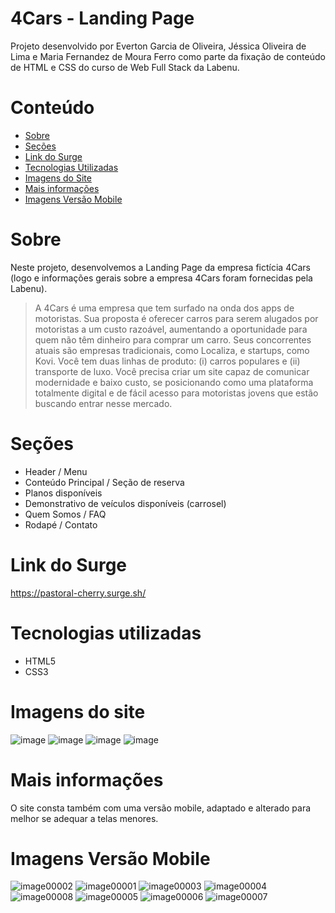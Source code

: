 # 4Cars - Landing Page

Projeto desenvolvido por Everton Garcia de Oliveira, Jéssica Oliveira de Lima e Maria Fernandez de Moura Ferro como parte da fixação de conteúdo de HTML e CSS do curso de Web Full Stack da Labenu.

# Conteúdo

<ul>
  <li> <a href="https://github.com/future4code/Barros-landing-page7#sobre"> Sobre </a> </li>
  <li> <a href="https://github.com/future4code/Barros-landing-page7#se%C3%A7%C3%B5es"> Seções </a> </li>
  <li> <a href="https://github.com/future4code/Barros-landing-page7#link-do-surge"> Link do Surge </a> </li>
  <li> <a href="https://github.com/future4code/Barros-landing-page7#tecnologias-utilizadas"> Tecnologias Utilizadas </a> </li>
  <li> <a href="https://github.com/future4code/Barros-landing-page7#imagens-do-site"> Imagens do Site </a> </li>
  <li> <a href="https://github.com/future4code/Barros-landing-page7#mais-informa%C3%A7%C3%B5es"> Mais informações </a> </li>
  <li> <a href="https://github.com/future4code/Barros-landing-page7#imagens-vers%C3%A3o-mobile"> Imagens Versão Mobile </a> </li>
</ul>

# Sobre

Neste projeto, desenvolvemos a Landing Page da empresa fictícia 4Cars (logo e informações gerais sobre a empresa 4Cars foram fornecidas pela Labenu).

<blockquote> A 4Cars é uma empresa que tem surfado na onda dos apps de motoristas. Sua proposta é oferecer carros para serem alugados por motoristas a um custo razoável, aumentando a oportunidade para quem não têm dinheiro para comprar um carro. Seus concorrentes atuais são empresas tradicionais, como Localiza, e startups, como Kovi. Você tem duas linhas de produto: (i) carros populares e (ii) transporte de luxo. Você precisa criar um site capaz de comunicar modernidade e baixo custo, se posicionando como uma plataforma totalmente digital e de fácil acesso para motoristas jovens que estão buscando entrar nesse mercado. </blockquote>

# Seções

<ul>
  <li> Header / Menu </li>
  <li> Conteúdo Principal / Seção de reserva </li>
  <li> Planos disponíveis </li>
  <li> Demonstrativo de veículos disponíveis (carrosel) </li>
  <li> Quem Somos / FAQ </li>
  <li> Rodapé / Contato </li>
</ul>

# Link do Surge

https://pastoral-cherry.surge.sh/

# Tecnologias utilizadas

<ul>
  <li> HTML5 </li>
  <li> CSS3 </li>
 </ul>
 
 # Imagens do site
 
![image](https://user-images.githubusercontent.com/102297204/174350182-58b31c72-db91-4164-9922-310a6148c462.png)
![image](https://user-images.githubusercontent.com/102297204/174350375-1f774a9b-55d4-4018-acef-a9f4b6e2d00b.png)
![image](https://user-images.githubusercontent.com/102297204/174350445-26136bbb-7a02-4bc1-9dd6-3daabfff7b59.png)
![image](https://user-images.githubusercontent.com/102320940/174500213-812ee227-b14c-469d-b1ca-af743685add6.png)

# Mais informações

O site consta também com uma versão mobile, adaptado e alterado para melhor se adequar a telas menores.

# Imagens Versão Mobile

![image00002](https://user-images.githubusercontent.com/102320940/174501059-2f92ed71-79b6-4ffa-83eb-24451ce116f1.jpeg)
![image00001](https://user-images.githubusercontent.com/102320940/174501071-79254b16-4d67-475f-9aa4-9a96a6be71fa.jpeg)
![image00003](https://user-images.githubusercontent.com/102320940/174501077-701c39b2-f0c7-4e2e-a0f8-a2ff4e12d1ec.jpeg)
![image00004](https://user-images.githubusercontent.com/102320940/174501093-f3ead477-d04f-4cc8-86ad-be38fb18a4c0.jpeg)
![image00008](https://user-images.githubusercontent.com/102320940/174501105-e746eb81-cd37-4c23-ae8e-d4c7f5e2e44d.jpeg)
![image00005](https://user-images.githubusercontent.com/102320940/174501110-75029046-9220-44f1-ba68-4bf5182496e9.jpeg)
![image00006](https://user-images.githubusercontent.com/102320940/174501113-d5754afe-0fee-401d-bdc5-556580980118.jpeg)
![image00007](https://user-images.githubusercontent.com/102320940/174501119-8dd610e2-2589-40f1-a23b-8bf26a56e659.jpeg)

